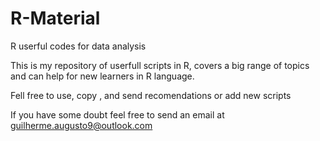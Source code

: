# R-Material
R userful codes for data analysis


This is my repository of userfull scripts in R, covers a big range of topics and can help for new learners in R language.

Fell free to use, copy , and send recomendations or add new scripts


If you have some doubt feel free to send an email at guilherme.augusto9@outlook.com
